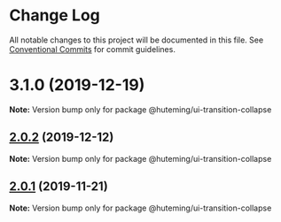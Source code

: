 # Change Log

All notable changes to this project will be documented in this file.
See [Conventional Commits](https://conventionalcommits.org) for commit guidelines.

# 3.1.0 (2019-12-19)

**Note:** Version bump only for package @huteming/ui-transition-collapse





## [2.0.2](https://github.com/huteming/huteming-ui/compare/@huteming/ui-transition-collapse@2.0.1...@huteming/ui-transition-collapse@2.0.2) (2019-12-12)

**Note:** Version bump only for package @huteming/ui-transition-collapse





## [2.0.1](https://github.com/huteming/huteming-ui/compare/@huteming/ui-transition-collapse@2.0.0...@huteming/ui-transition-collapse@2.0.1) (2019-11-21)

**Note:** Version bump only for package @huteming/ui-transition-collapse
